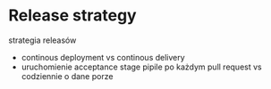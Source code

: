# Release strategy
strategia releasów
- continous deployment vs continous delivery
- uruchomienie acceptance stage pipile po każdym pull request vs codziennie o dane porze
